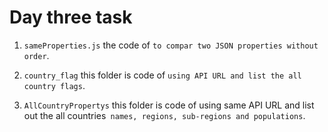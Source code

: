 # Day three task

1. `sameProperties.js` the code of `to compar two JSON properties without order`.

2. `country_flag` this folder is code of `using API URL and list the all country flags`.

3. `AllCountryPropertys` this folder is code of using same API URL and list out the all countries` names, regions, sub-regions and populations`.
